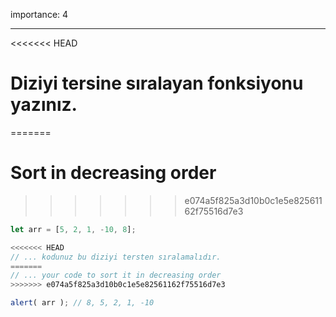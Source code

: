 importance: 4

---

<<<<<<< HEAD
# Diziyi tersine sıralayan fonksiyonu yazınız.
=======
# Sort in decreasing order
>>>>>>> e074a5f825a3d10b0c1e5e82561162f75516d7e3

```js
let arr = [5, 2, 1, -10, 8];

<<<<<<< HEAD
// ... kodunuz bu diziyi tersten sıralamalıdır.
=======
// ... your code to sort it in decreasing order
>>>>>>> e074a5f825a3d10b0c1e5e82561162f75516d7e3

alert( arr ); // 8, 5, 2, 1, -10
```

